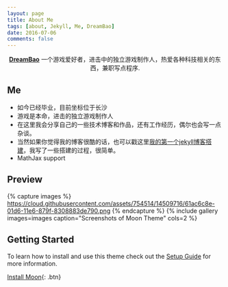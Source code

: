 ```yaml
---
layout: page
title: About Me
tags: [about, Jekyll, Me, DreamBao]
date: 2016-07-06
comments: false
---
```

    
<center><a href="https://dreambao.github.io"><b>DreamBao</b></a> 一个游戏爱好者，进击中的独立游戏制作人，热爱各种科技相关的东西，兼职写点程序.</center>

## Me
* 如今已经毕业，目前坐标位于长沙
* 游戏是本命，进击的独立游戏制作人
* 在这里我会分享自己的一些技术博客和作品，还有工作经历，偶尔也会写一点杂谈。
* 当然如果你觉得我的博客很酷的话，也可以戳这里[我的第一个jekyll博客搭建](https://dreambao.github.io)，我写了一些搭建的过程，很简单。
* MathJax support

## Preview

{% capture images %}
    https://cloud.githubusercontent.com/assets/754514/14509716/61ac6c8e-01d6-11e6-879f-8308883de790.png
{% endcapture %}
{% include gallery images=images caption="Screenshots of Moon Theme" cols=2 %}

## Getting Started

To learn how to install and use this theme check out the [Setup Guide](http://taylantatli.me/Moon/moon-theme/) for more information.
      
[Install Moon](https://github.com/TaylanTatli/Moon){: .btn}
